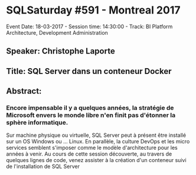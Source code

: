 # SQLSaturday #591 - Montreal 2017
Event Date: 18-03-2017 - Session time: 14:30:00 - Track: BI Platform Architecture, Development  Administration
## Speaker: Christophe Laporte
## Title: SQL Server dans un conteneur Docker
## Abstract:
### Encore impensable il y a quelques années, la stratégie de Microsoft envers le monde libre n'en finit pas d'étonner la sphère informatique.
Sur machine physique ou virtuelle, SQL Server peut à présent être installé sur un OS Windows ou … Linux. 
En parallèle, la culture DevOps et les micro services semblent s'imposer comme le modèle d'architecture pour les années à venir.
Au cours de cette session découverte, au travers de quelques lignes de code, venez assister à la création d'un conteneur suivi de l'installation de SQL Server
